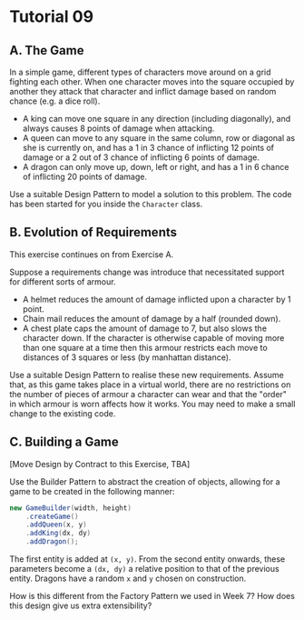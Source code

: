 # Tutorial 09

## A. The Game

In a simple game, different types of characters move around on a grid fighting each other. When one character moves into the square occupied by another they attack that character and inflict damage based on random chance (e.g. a dice roll).

* A king can move one square in any direction (including diagonally), and always causes 8 points of damage when attacking.
* A queen can move to any square in the same column, row or diagonal as she is currently on, and has a 1 in 3 chance of inflicting 12 points of damage or a 2 out of 3 chance of inflicting 6 points of damage.
* A dragon can only move up, down, left or right, and has a 1 in 6 chance of inflicting 20 points of damage.

Use a suitable Design Pattern to model a solution to this problem. The code has been started for you inside the `Character` class.

## B. Evolution of Requirements

This exercise continues on from Exercise A.

Suppose a requirements change was introduce that necessitated support for different sorts of armour.

* A helmet reduces the amount of damage inflicted upon a character by 1 point.
* Chain mail reduces the amount of damage by a half (rounded down).
* A chest plate caps the amount of damage to 7, but also slows the character down. If the character is otherwise capable of moving more than one square at a time then this armour restricts each move to distances of 3 squares or less (by manhattan distance).

Use a suitable Design Pattern to realise these new requirements. Assume that, as this game takes place in a virtual world, there are no restrictions on the number of pieces of armour a character can wear and that the "order" in which armour is worn affects how it works. You may need to make a small change to the existing code.

## C. Building a Game

[Move Design by Contract to this Exercise, TBA]

Use the Builder Pattern to abstract the creation of objects, allowing for a game to be created in the following manner:

```java
new GameBuilder(width, height)
    .createGame()
    .addQueen(x, y)
    .addKing(dx, dy)
    .addDragon();
```

The first entity is added at `(x, y)`. From the second entity onwards, these parameters become a `(dx, dy)` a relative position to that of the previous entity. Dragons have a random `x` and `y` chosen on construction.

How is this different from the Factory Pattern we used in Week 7? How does this design give us extra extensibility?
